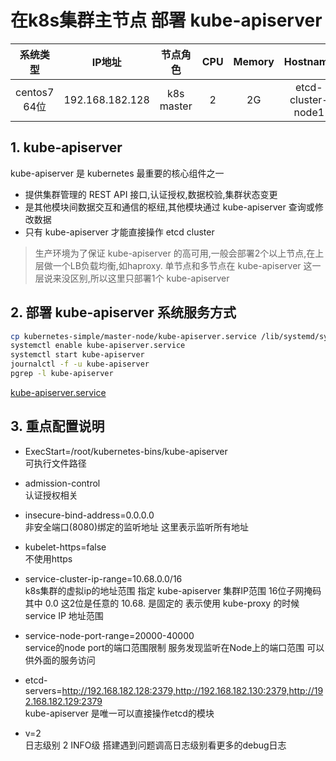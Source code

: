 # 在k8s集群主节点 部署 kube-apiserver

| 系统类型 | IP地址 | 节点角色 | CPU | Memory | Hostname |
| :------: | :--------: | :-------: | :-----: | :---------: | :-----: |
| centos7 64位 | 192.168.182.128 | k8s master |   2    | 2G | etcd-cluster-node1 |

## 1. kube-apiserver
kube-apiserver 是 kubernetes 最重要的核心组件之一
- 提供集群管理的 REST API 接口,认证授权,数据校验,集群状态变更
- 是其他模块间数据交互和通信的枢纽,其他模块通过 kube-apiserver 查询或修改数据
- 只有 kube-apiserver 才能直接操作 etcd cluster
> 生产环境为了保证 kube-apiserver 的高可用,一般会部署2个以上节点,在上层做一个LB负载均衡,如haproxy. 单节点和多节点在 kube-apiserver 这一层说来没区别,所以这里只部署1个 kube-apiserver

## 2. 部署 kube-apiserver 系统服务方式
```bash
cp kubernetes-simple/master-node/kube-apiserver.service /lib/systemd/system/
systemctl enable kube-apiserver.service
systemctl start kube-apiserver
journalctl -f -u kube-apiserver
pgrep -l kube-apiserver
```
[kube-apiserver.service][1]

## 3. 重点配置说明

- ExecStart=/root/kubernetes-bins/kube-apiserver  
可执行文件路径  

- admission-control  
认证授权相关  

- insecure-bind-address=0.0.0.0  
非安全端口(8080)绑定的监听地址 这里表示监听所有地址  

- kubelet-https=false   
不使用https  

- service-cluster-ip-range=10.68.0.0/16  
k8s集群的虚拟ip的地址范围 指定 kube-apiserver 集群IP范围 16位子网掩码 其中 0.0 这2位是任意的 10.68. 是固定的 表示使用 kube-proxy 的时候 service IP 地址范围  

- service-node-port-range=20000-40000  
service的node port的端口范围限制 服务发现监听在Node上的端口范围 可以供外面的服务访问  

- etcd-servers=http://192.168.182.128:2379,http://192.168.182.130:2379,http://192.168.182.129:2379   
kube-apiserver 是唯一可以直接操作etcd的模块  

- v=2  
日志级别 2 INFO级 搭建遇到问题调高日志级别看更多的debug日志  


[1]: https://github.com/solozyx/k8s-cluster/tree/master/kubernetes-simple/master-node/kube-apiserver.service